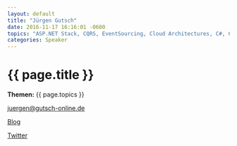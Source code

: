 ```yaml
---
layout: default
title: "Jürgen Gutsch"
date: 2016-11-17 16:16:01 -0600
topics: "ASP.NET Stack, CQRS, EventSourcing, Cloud Architectures, C#, Continuous Delivery, DevOps"
categories: Speaker
---
```


# {{ page.title }}

**Themen:** {{ page.topics }}

juergen@gutsch-online.de

[Blog](http://asp.net-hacker.rocks)

[Twitter](https://twitter.com/sharpcms)
